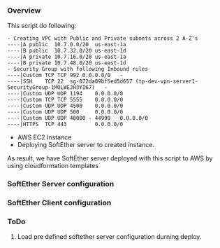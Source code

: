 ### Overview
This script do following:
```
- Creating VPC with Public and Private subnets across 2 A-Z's
----|A public  10.7.0.0/20  us-east-1a
----|B public  10.7.32.0/20 us-east-1d
----|A private 10.7.16.0/20 us-east-1a
----|B private 10.7.48.0/20 us-east-1d
- Security Group with following Inbound rules
----|Custom TCP	TCP	992	0.0.0.0/0	-
----|SSH	TCP	22	sg-072da09bf5ed5d657 (tp-dev-vpn-server1-SecurityGroup-1MOLWEJH3YI67)	-
----|Custom UDP	UDP	1194	0.0.0.0/0	
----|Custom TCP	TCP	5555	0.0.0.0/0	
----|Custom UDP	UDP	4500	0.0.0.0/0	
----|Custom UDP	UDP	500	    0.0.0.0/0	
----|Custom UDP	UDP	40000 - 44999	0.0.0.0/0
----|HTTPS	TCP	443	        0.0.0.0/0
```
- AWS EC2 Instance
- Deploying SoftEther server to created instance.

As result, we have SoftEther server deployed with this script to AWS by using cloudformation templates
### SoftEther Server configuration

### SoftEther Client configuration


### ToDo
1. Load pre defined softether server configuration durning deploy.
